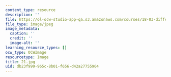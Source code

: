 ```yaml
---
content_type: resource
description: ''
file: https://ol-ocw-studio-app-qa.s3.amazonaws.com/courses/18-03-differential-equations-spring-2010/db23f999965c8b01f656d42a27755904_21.jpg
file_type: image/jpeg
image_metadata:
  caption: ''
  credit: ''
  image-alt: ''
learning_resource_types: []
ocw_type: OCWImage
resourcetype: Image
title: 21.jpg
uid: db23f999-965c-8b01-f656-d42a27755904
---
```

